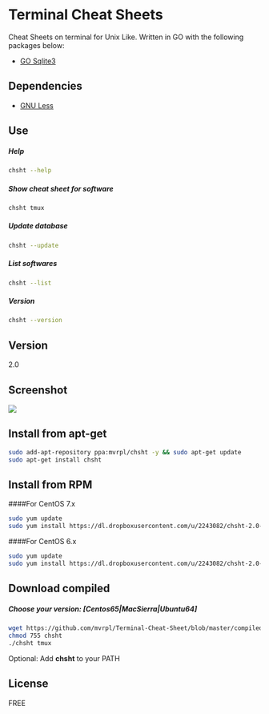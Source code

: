 # Terminal Cheat Sheets

Cheat Sheets on terminal for Unix Like. Written in GO with the following packages below:

  - [GO Sqlite3](https://github.com/mattn/go-sqlite3)

## Dependencies
  - [GNU Less](https://www.gnu.org/software/less/)

## Use
##### Help
```sh
chsht --help
```
##### Show cheat sheet for software
```sh
chsht tmux
```
##### Update database
```sh
chsht --update
```
##### List softwares
```sh
chsht --list
```
##### Version
```sh
chsht --version
```

## Version

2.0

## Screenshot

![](https://s11.postimg.org/h5j75navn/Captura_de_tela_2016_10_09_14_06_28.png)

## Install from apt-get
```sh
sudo add-apt-repository ppa:mvrpl/chsht -y && sudo apt-get update
sudo apt-get install chsht
```

## Install from RPM 
####For CentOS 7.x
```sh
sudo yum update
sudo yum install https://dl.dropboxusercontent.com/u/2243082/chsht-2.0-1.x86_64.rpm
```
####For CentOS 6.x
```sh
sudo yum update
sudo yum install https://dl.dropboxusercontent.com/u/2243082/chsht-2.0-1-Centos6.x86_64.rpm
```

## Download compiled

##### Choose your version: [Centos65|MacSierra|Ubuntu64]
```sh
wget https://github.com/mvrpl/Terminal-Cheat-Sheet/blob/master/compiled/[Centos65|MacSierra|Ubuntu64]/chsht?raw=true -O chsht
chmod 755 chsht
./chsht tmux
```
Optional: Add **chsht** to your PATH

## License

FREE
